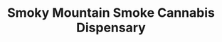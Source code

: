 ---
title: "Smoky Mountain Smoke Cannabis Dispensary"
url: /sevierville/smoky-mountain-smoke-cannabis-dispensary/
shop: Hanf
---